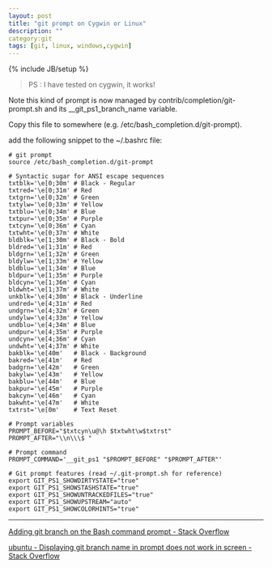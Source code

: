```yaml
---
layout: post
title: "git prompt on Cygwin or Linux"
description: ""
category:git
tags: [git, linux, windows,cygwin]
---
```

{% include JB/setup %}


> PS : I have tested on cygwin, it works!

Note this kind of prompt is now managed by contrib/completion/git-prompt.sh and its __git_ps1_branch_name variable.

Copy this file to somewhere (e.g. /etc/bash_completion.d/git-prompt).


add the following snippet to the ~/.bashrc file:

    # git prompt
    source /etc/bash_completion.d/git-prompt

    # Syntactic sugar for ANSI escape sequences
    txtblk='\e[0;30m' # Black - Regular
    txtred='\e[0;31m' # Red
    txtgrn='\e[0;32m' # Green
    txtylw='\e[0;33m' # Yellow
    txtblu='\e[0;34m' # Blue
    txtpur='\e[0;35m' # Purple
    txtcyn='\e[0;36m' # Cyan
    txtwht='\e[0;37m' # White
    bldblk='\e[1;30m' # Black - Bold
    bldred='\e[1;31m' # Red
    bldgrn='\e[1;32m' # Green
    bldylw='\e[1;33m' # Yellow
    bldblu='\e[1;34m' # Blue
    bldpur='\e[1;35m' # Purple
    bldcyn='\e[1;36m' # Cyan
    bldwht='\e[1;37m' # White
    unkblk='\e[4;30m' # Black - Underline
    undred='\e[4;31m' # Red
    undgrn='\e[4;32m' # Green
    undylw='\e[4;33m' # Yellow
    undblu='\e[4;34m' # Blue
    undpur='\e[4;35m' # Purple
    undcyn='\e[4;36m' # Cyan
    undwht='\e[4;37m' # White
    bakblk='\e[40m'   # Black - Background
    bakred='\e[41m'   # Red
    badgrn='\e[42m'   # Green
    bakylw='\e[43m'   # Yellow
    bakblu='\e[44m'   # Blue
    bakpur='\e[45m'   # Purple
    bakcyn='\e[46m'   # Cyan
    bakwht='\e[47m'   # White
    txtrst='\e[0m'    # Text Reset

    # Prompt variables
    PROMPT_BEFORE="$txtcyn\u@\h $txtwht\w$txtrst"
    PROMPT_AFTER="\\n\\\$ "

    # Prompt command
    PROMPT_COMMAND='__git_ps1 "$PROMPT_BEFORE" "$PROMPT_AFTER"'

    # Git prompt features (read ~/.git-prompt.sh for reference)
    export GIT_PS1_SHOWDIRTYSTATE="true"
    export GIT_PS1_SHOWSTASHSTATE="true"
    export GIT_PS1_SHOWUNTRACKEDFILES="true"
    export GIT_PS1_SHOWUPSTREAM="auto"
    export GIT_PS1_SHOWCOLORHINTS="true"


---

[Adding git branch on the Bash command prompt - Stack Overflow](http://stackoverflow.com/questions/15883416/adding-git-branch-on-the-bash-command-prompt)

[ubuntu - Displaying git branch name in prompt does not work in screen - Stack Overflow](http://stackoverflow.com/questions/9717137/displaying-git-branch-name-in-prompt-does-not-work-in-screen)
